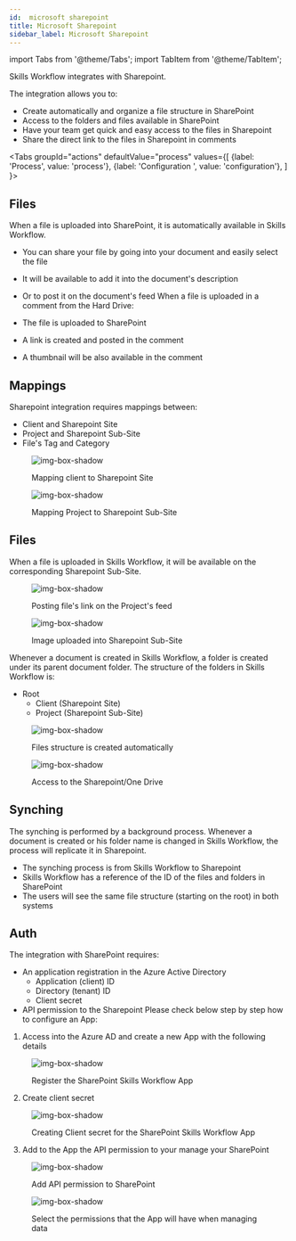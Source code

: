 ```yaml
---
id:  microsoft sharepoint
title: Microsoft Sharepoint
sidebar_label: Microsoft Sharepoint
---
```


import Tabs from '@theme/Tabs';
import TabItem from '@theme/TabItem';

Skills Workflow integrates with Sharepoint.

The integration allows you to:

- Create automatically and organize a file structure in SharePoint
- Access to the folders and files available in SharePoint
- Have your team get quick and easy access to the files in Sharepoint
- Share the direct link to the files in Sharepoint in comments


<Tabs
  groupId="actions"
  defaultValue="process"
  values={[
    {label: 'Process', value: 'process'},
    {label: 'Configuration ', value: 'configuration'},
  ]
}>

<TabItem value="process">

## Files

When a file is uploaded into SharePoint, it is automatically available in Skills Workflow.

- You can share your file by going into your document and easily select the file
- It will be available to add it into the document's description
- Or to post it on the document's feed
When a file is uploaded in a comment from the Hard Drive:

- The file is uploaded to SharePoint
- A link is created and posted in the comment
- A thumbnail will be also available in the comment


## Mappings

 Sharepoint integration requires mappings between:

- Client and Sharepoint Site
- Project and Sharepoint Sub-Site
- File's Tag and Category 


<figure>

![img-box-shadow](/img/integrations/microsoftsharepoint1.png)
<figcaption>Mapping client to Sharepoint Site</figcaption>
</figure>

<figure>

![img-box-shadow](/img/integrations/microsoftsharepoint2.png)
<figcaption>Mapping Project to Sharepoint Sub-Site</figcaption>
</figure>

## Files

When a file is uploaded in Skills Workflow, it will be available on the corresponding Sharepoint Sub-Site.

<figure>

![img-box-shadow](/img/integrations/microsoftsharepoint3.png)
<figcaption>Posting file's link on the Project's feed</figcaption>
</figure>

<figure>

![img-box-shadow](/img/integrations/microsoftsharepoint4.png)
<figcaption>Image uploaded into Sharepoint Sub-Site</figcaption>
</figure>

Whenever a document is created in Skills Workflow, a folder is created under its parent document folder. The structure of the folders in Skills Workflow is:

- Root
  - Client (Sharepoint Site)
  - Project (Sharepoint Sub-Site)

<figure>

![img-box-shadow](/img/integrations/microsoftsharepoint5.png)
<figcaption>Files structure is created automatically</figcaption>
</figure>

<figure>

![img-box-shadow](/img/integrations/microsoftsharepoint6.png)
<figcaption>Access to the Sharepoint/One Drive</figcaption>
</figure>

## Synching

The synching is performed by a background process. Whenever a document is created or his folder name is changed in Skills Workflow, the process will replicate it in Sharepoint.

- The synching process is from Skills Workflow to Sharepoint
- Skills Workflow has a reference of the ID of the files and folders in SharePoint
- The users will see the same file structure (starting on the root) in both systems

</TabItem>

<TabItem value="configuration">

## Auth

The integration with SharePoint requires:

- An application registration in the Azure Active Directory
  - Application (client) ID
  - Directory (tenant) ID
  - Client secret
- API permission to the Sharepoint
Please check below step by step how to configure an App:

1. Access into the Azure AD and create a new App with the following details

<figure>

![img-box-shadow](/img/integrations/msharepoint1.jpg)
<figcaption> Register the SharePoint Skills Workflow App</figcaption>
</figure>

2. Create client secret

<figure>

![img-box-shadow](/img/integrations/msharepoint2.png)
<figcaption>Creating Client secret for the SharePoint Skills Workflow App</figcaption>
</figure>

3. Add to the App the API permission to your manage your SharePoint

<figure>

![img-box-shadow](/img/integrations/msharepoint3.jpg)
<figcaption>Add API permission to SharePoint</figcaption>
</figure>

<figure>

![img-box-shadow](/img/integrations/msharepoint4.png)
<figcaption>Select the permissions that the App will have when managing data</figcaption>
</figure>


</TabItem>


</Tabs>